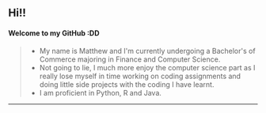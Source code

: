 ## Hi!!
#### Welcome to my GitHub :DD
> - My name is Matthew and I'm currently undergoing a Bachelor's of Commerce majoring in Finance and Computer Science.  
> - Not going to lie, I much more enjoy the computer science part as I really lose myself in time working on coding assignments and doing little side projects with the coding I have learnt.  
> - I am proficient in Python, R and Java.  
***
